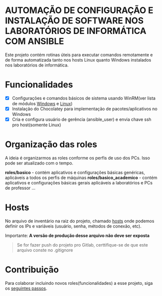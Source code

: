 # AUTOMAÇÃO DE CONFIGURAÇÃO E INSTALAÇÃO DE SOFTWARE NOS LABORATÓRIOS DE INFORMÁTICA COM ANSIBLE
Este projeto contém rotinas úteis para executar comandos remotamente e de forma automatizada tanto nos hosts Linux quanto Windows instalados nos
laboratórios de informática.

# Funcionalidades

- [x] Configurações e comandos básicos de sistema usando WinRM(ver lista de módulos [Windows](https://docs.ansible.com/ansible/2.9/modules/list_of_windows_modules.html#windows-modules) e [Linux](https://docs.ansible.com/ansible/2.9/modules/list_of_all_modules.html))
- [x] Instalação do Chocolatey para implementação de pacotes/aplicativos no Windows
- [x] Cria e configura usuário de gerência (ansible_user) e envia chave ssh pro host(somente Linux)

# Organização das roles
A ideia é organizarmos as roles conforme os perfis de uso dos PCs. Isso pode ser atualizado com o tempo.

**roles/basico** - contém aplicativos e configurações básicas genéricas, aplicáveis a todos os perfis de máquinas
**roles/basico_academico** - contém aplicativos e configurações básicas gerais aplicáveis a laboratórios e PCs de professor
...

# Hosts

No arquivo de inventário na raiz do projeto, chamado [hosts](hosts_exemplo) onde podemos definir os IPs e variáveis (usuário, senha, métodos de conexão, etc).

Importante: **A versão de produção desse arquivo não deve ser exposta**

> Se for fazer push do projeto pro Gitlab, certtifique-se de que este arquivo conste no .gitignore

# Contribuição
Para colaborar incluindo novos roles(funcionalidades) a esse projeto, siga os [seguintes passos](docs/contributing.md).
